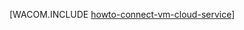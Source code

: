 <properties linkid="manage-windows-howto-connect-to-cloud-service" urlDisplayName="Connect to a virtual machine" pageTitle="Connect virtual machines in an Azure cloud service" metaKeywords="Azure connecting vm to cloud" description="Learn how to connect a virtual machine to an Azure cloud service." metaCanonical="" services="virtual-machines" documentationCenter="" title="" authors="" solutions="" manager="" editor="" />

[WACOM.INCLUDE [howto-connect-vm-cloud-service](../includes/howto-connect-vm-cloud-service.md)]

